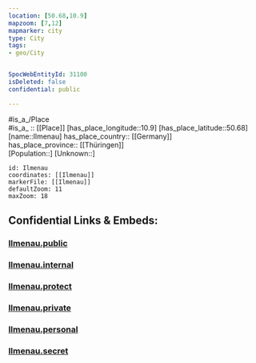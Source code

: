 ```yaml
---
location: [50.68,10.9] 
mapzoom: [7,12] 
mapmarker: city 
type: City
tags:
- geo/City


SpocWebEntityId: 31100
isDeleted: false
confidential: public

---
```

#is_a_/Place  
#is_a_ :: [[Place]] 
[has_place_longitude::10.9] 
[has_place_latitude::50.68] 
[name::Ilmenau] 
has_place_country:: [[Germany]]  
has_place_province:: [[Thüringen]]  
[Population::] 
[Unknown::] 


```leaflet
id: Ilmenau
coordinates: [[Ilmenau]] 
markerFile: [[Ilmenau]] 
defaultZoom: 11 
maxZoom: 18
```


## Confidential Links & Embeds: 

### [Ilmenau.public](/_public/\Earth\Continent\Europe\Europe~Central\Germany\Germany~East\Thüringen\counties~TH\Ilm-Kreis\cities~Ilm-KreisIlmenau.public.md) 

### [Ilmenau.internal](/_internal/\Earth\Continent\Europe\Europe~Central\Germany\Germany~East\Thüringen\counties~TH\Ilm-Kreis\cities~Ilm-KreisIlmenau.internal.md) 

### [Ilmenau.protect](/_protect/\Earth\Continent\Europe\Europe~Central\Germany\Germany~East\Thüringen\counties~TH\Ilm-Kreis\cities~Ilm-KreisIlmenau.protect.md) 

### [Ilmenau.private](/_private/\Earth\Continent\Europe\Europe~Central\Germany\Germany~East\Thüringen\counties~TH\Ilm-Kreis\cities~Ilm-KreisIlmenau.private.md) 

### [Ilmenau.personal](/_personal/\Earth\Continent\Europe\Europe~Central\Germany\Germany~East\Thüringen\counties~TH\Ilm-Kreis\cities~Ilm-KreisIlmenau.personal.md) 

### [Ilmenau.secret](/_secret/\Earth\Continent\Europe\Europe~Central\Germany\Germany~East\Thüringen\counties~TH\Ilm-Kreis\cities~Ilm-KreisIlmenau.secret.md)

